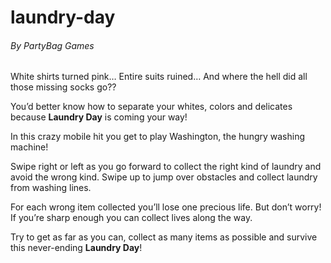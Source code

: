 # laundry-day

###### _By PartyBag Games_

White shirts turned pink… Entire suits ruined… And where the hell did all those missing socks go??

You’d better know how to separate your whites, colors and delicates because **Laundry Day** is coming your way!

In this crazy mobile hit you get to play Washington, the hungry washing machine!

Swipe right or left as you go forward to collect the right kind of laundry and avoid the wrong kind.
Swipe up to jump over obstacles and collect laundry from washing lines.

For each wrong item collected you’ll lose one precious life. But don’t worry! If you’re sharp enough you can collect lives along the way.

Try to get as far as you can, collect as many items as possible and survive this never-ending **Laundry Day**!

